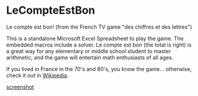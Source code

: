 # LeCompteEstBon
Le compte est bon! (from the French TV game "des chiffres et des lettres")

This is a standalone Microsoft Excel Spreadsheet to play the game. The embedded macros include a solver. Le compte est bon (the total is right) is a great way for any elementary or middle school student to master arithmetic; and the game will entertain math enthusiasts of all ages.

If you lived in France in the 70's and 80's, you know the game... otherwise, check it out in [Wikipedia](https://en.wikipedia.org/wiki/Des_chiffres_et_des_lettres).

[screenshot](https://postimg.org/image/4rjg1vfzn/)
